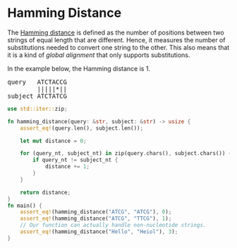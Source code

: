 # Hamming Distance
The [Hamming distance](https://en.wikipedia.org/wiki/Hamming_distance) is defined as the number of positions between two strings of equal length that are different. Hence, it measures the number of substitutions needed to convert one string to the other. This also means that it is a kind of *global alignment* that only supports substitutions.

In the example below, the Hamming distance is 1.
<pre>
query   ATCTACCG
        |||||*||
subject ATCTATCG
</pre>

```rust
use std::iter::zip;

fn hamming_distance(query: &str, subject: &str) -> usize {
    assert_eq!(query.len(), subject.len());

    let mut distance = 0;

    for (query_nt, subject_nt) in zip(query.chars(), subject.chars()) {
        if query_nt != subject_nt {
            distance += 1;
        }
    }

    return distance;
}
fn main() {
    assert_eq!(hamming_distance("ATCG", "ATCG"), 0);
    assert_eq!(hamming_distance("ATCG", "TTCG"), 1);
    // Our function can actually handle non-nucleotide strings.
    assert_eq!(hamming_distance("Hello", "Heiol"), 3);
}
```
